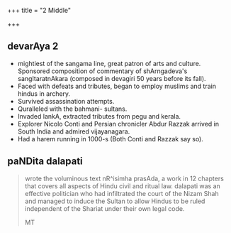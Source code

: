 +++
title = "2 Middle"

+++
## devarAya 2
- mightiest of the sangama line, great patron of arts and culture. Sponsored composition of commentary of shArngadeva's sangItaratnAkara (composed in devagiri 50 years before its fall).
- Faced with defeats and tributes, began to employ muslims and train hindus in archery.
- Survived assassination attempts.
- Quralleled with the bahmani- sultans.
- Invaded lankA, extracted tributes from pegu and kerala.
- Explorer Nicolo Conti and Persian chronicler Abdur Razzak arrived in South India and admired vijayanagara.
- Had a harem running in 1000-s (Both Conti and Razzak say so).

## paNDita dalapati 
> wrote the voluminous text nR^isimha prasAda, a
work in 12 chapters that covers all aspects of Hindu civil and ritual
law. dalapati was an effective politician who had infiltrated the court
of the Nizam Shah and managed to induce the Sultan to allow Hindus to be
ruled independent of the Shariat under their own legal code.
>
> MT